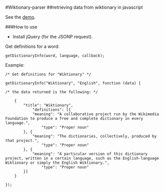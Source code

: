 #Wiktionary-parser
##retrieving data from wiktionary in javascript

See the [demo](j-nguyenn.github.io/wikiparser/).

###How to use

* Install jQuery (for the JSONP request).

Get definitions for a word:

```
getDictionaryInfo(word, language, callback);
```

Example:

```
/* Get definitions for "Wiktionary" */

getDictionaryInfo("Wiktionary", "English", function (data) {

/* the data returned is the following: */

    {
        "title": "Wiktionary",
            "definitions": [{
            "meaning": "A collaborative project run by the Wikimedia Foundation to produce a free and complete dictionary in every language.",
                "type": "Proper noun"
        }, {
            "meaning": "The dictionaries, collectively, produced by that project.",
                "type": "Proper noun"
        }, {
            "meaning": "A particular version of this dictionary project, written in a certain language, such as the English-language Wiktionary or simply the English Wiktionary.",
                "type": "Proper noun"
        }]
    }

});
